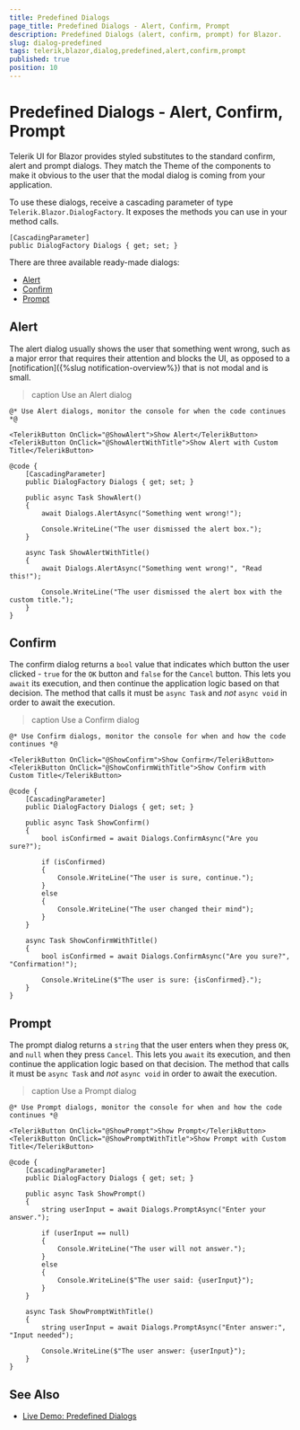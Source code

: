 ```yaml
---
title: Predefined Dialogs
page_title: Predefined Dialogs - Alert, Confirm, Prompt
description: Predefined Dialogs (alert, confirm, prompt) for Blazor.
slug: dialog-predefined
tags: telerik,blazor,dialog,predefined,alert,confirm,prompt
published: true
position: 10
---
```


# Predefined Dialogs - Alert, Confirm, Prompt

Telerik UI for Blazor provides styled substitutes to the standard confirm, alert and prompt dialogs. They match the Theme of the components to make it obvious to the user that the modal dialog is coming from your application.

To use these dialogs, receive a cascading parameter of type `Telerik.Blazor.DialogFactory`. It exposes the methods you can use in your method calls.

````CSHTML
[CascadingParameter]
public DialogFactory Dialogs { get; set; }
````

There are three available ready-made dialogs:

* [Alert](#alert)
* [Confirm](#confirm)
* [Prompt](#prompt)

## Alert

The alert dialog usually shows the user that something went wrong, such as a major error that requires their attention and blocks the UI, as opposed to a [notification]({%slug notification-overview%}) that is not modal and is small.

>caption Use an Alert dialog

````CSHTML
@* Use Alert dialogs, monitor the console for when the code continues *@

<TelerikButton OnClick="@ShowAlert">Show Alert</TelerikButton>
<TelerikButton OnClick="@ShowAlertWithTitle">Show Alert with Custom Title</TelerikButton>

@code {
    [CascadingParameter]
    public DialogFactory Dialogs { get; set; }

    public async Task ShowAlert()
    {
        await Dialogs.AlertAsync("Something went wrong!");

        Console.WriteLine("The user dismissed the alert box.");
    }

    async Task ShowAlertWithTitle()
    {
        await Dialogs.AlertAsync("Something went wrong!", "Read this!");

        Console.WriteLine("The user dismissed the alert box with the custom title.");
    }
}
````


## Confirm

The confirm dialog returns a `bool` value that indicates which button the user clicked - `true` for the `OK` button and `false` for the `Cancel` button. This lets you `await` its execution, and then continue the application logic based on that decision. The method that calls it must be `async Task` and *not* `async void` in order to await the execution.

>caption Use a Confirm dialog

````CSHTML
@* Use Confirm dialogs, monitor the console for when and how the code continues *@

<TelerikButton OnClick="@ShowConfirm">Show Confirm</TelerikButton>
<TelerikButton OnClick="@ShowConfirmWithTitle">Show Confirm with Custom Title</TelerikButton>

@code {
    [CascadingParameter]
    public DialogFactory Dialogs { get; set; }

    public async Task ShowConfirm()
    {
        bool isConfirmed = await Dialogs.ConfirmAsync("Are you sure?");

        if (isConfirmed)
        {
            Console.WriteLine("The user is sure, continue.");
        }
        else
        {
            Console.WriteLine("The user changed their mind");
        }
    }

    async Task ShowConfirmWithTitle()
    {
        bool isConfirmed = await Dialogs.ConfirmAsync("Are you sure?", "Confirmation!");

        Console.WriteLine($"The user is sure: {isConfirmed}.");
    }
}
````


## Prompt

The prompt dialog returns a `string` that the user enters when they press `OK`, and `null` when they press `Cancel`. This lets you `await` its execution, and then continue the application logic based on that decision. The method that calls it must be `async Task` and *not* `async void` in order to await the execution.

>caption Use a Prompt dialog

````CSHTML
@* Use Prompt dialogs, monitor the console for when and how the code continues *@

<TelerikButton OnClick="@ShowPrompt">Show Prompt</TelerikButton>
<TelerikButton OnClick="@ShowPromptWithTitle">Show Prompt with Custom Title</TelerikButton>

@code {
    [CascadingParameter]
    public DialogFactory Dialogs { get; set; }

    public async Task ShowPrompt()
    {
        string userInput = await Dialogs.PromptAsync("Enter your answer.");

        if (userInput == null)
        {
            Console.WriteLine("The user will not answer.");
        }
        else
        {
            Console.WriteLine($"The user said: {userInput}");
        }
    }

    async Task ShowPromptWithTitle()
    {
        string userInput = await Dialogs.PromptAsync("Enter answer:", "Input needed");

        Console.WriteLine($"The user answer: {userInput}");
    }
}
````



## See Also

* [Live Demo: Predefined Dialogs](https://demos.telerik.com/blazor-ui/dialog/predefined-dialogs)

